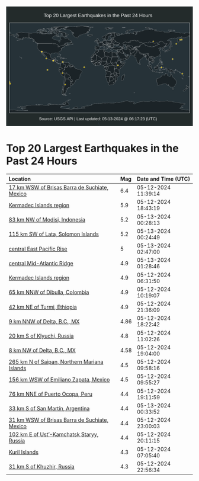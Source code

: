 ![Map](./map.png)

# Top 20 Largest Earthquakes in the Past 24 Hours

| Location | Mag | Date and Time (UTC) |
|:---|:---|:---|
| [17 km WSW of Brisas Barra de Suchiate, Mexico](https://earthquake.usgs.gov/earthquakes/eventpage/us6000my20) | 6.4 | 05-12-2024 11:39:14 |
| [Kermadec Islands region](https://earthquake.usgs.gov/earthquakes/eventpage/us6000my4x) | 5.9 | 05-12-2024 18:43:19 |
| [83 km NW of Modisi, Indonesia](https://earthquake.usgs.gov/earthquakes/eventpage/us6000my6q) | 5.2 | 05-13-2024 00:28:13 |
| [115 km SW of Lata, Solomon Islands](https://earthquake.usgs.gov/earthquakes/eventpage/us6000my6p) | 5.2 | 05-13-2024 00:24:49 |
| [central East Pacific Rise](https://earthquake.usgs.gov/earthquakes/eventpage/us6000my7f) | 5 | 05-13-2024 02:47:00 |
| [central Mid-Atlantic Ridge](https://earthquake.usgs.gov/earthquakes/eventpage/us6000my77) | 4.9 | 05-13-2024 01:28:46 |
| [Kermadec Islands region](https://earthquake.usgs.gov/earthquakes/eventpage/us6000my11) | 4.9 | 05-12-2024 06:31:50 |
| [65 km NNW of Dibulla, Colombia](https://earthquake.usgs.gov/earthquakes/eventpage/us6000my1s) | 4.9 | 05-12-2024 10:19:07 |
| [42 km NE of Turmi, Ethiopia](https://earthquake.usgs.gov/earthquakes/eventpage/us6000my68) | 4.9 | 05-12-2024 21:36:09 |
| [9 km NNW of Delta, B.C., MX](https://earthquake.usgs.gov/earthquakes/eventpage/ci40746912) | 4.86 | 05-12-2024 18:22:42 |
| [20 km S of Klyuchi, Russia](https://earthquake.usgs.gov/earthquakes/eventpage/us6000my1u) | 4.8 | 05-12-2024 11:02:26 |
| [8 km NW of Delta, B.C., MX](https://earthquake.usgs.gov/earthquakes/eventpage/ci40747088) | 4.58 | 05-12-2024 19:04:00 |
| [265 km N of Saipan, Northern Mariana Islands](https://earthquake.usgs.gov/earthquakes/eventpage/us6000my1i) | 4.5 | 05-12-2024 09:58:16 |
| [156 km WSW of Emiliano Zapata, Mexico](https://earthquake.usgs.gov/earthquakes/eventpage/us6000my1g) | 4.5 | 05-12-2024 09:55:27 |
| [76 km NNE of Puerto Ocopa, Peru](https://earthquake.usgs.gov/earthquakes/eventpage/us6000my59) | 4.4 | 05-12-2024 19:11:59 |
| [33 km S of San Martín, Argentina](https://earthquake.usgs.gov/earthquakes/eventpage/us6000my6r) | 4.4 | 05-13-2024 00:33:52 |
| [31 km WSW of Brisas Barra de Suchiate, Mexico](https://earthquake.usgs.gov/earthquakes/eventpage/us6000my6f) | 4.4 | 05-12-2024 23:00:03 |
| [102 km E of Ust’-Kamchatsk Staryy, Russia](https://earthquake.usgs.gov/earthquakes/eventpage/us6000my5w) | 4.4 | 05-12-2024 20:11:15 |
| [Kuril Islands](https://earthquake.usgs.gov/earthquakes/eventpage/us6000my16) | 4.3 | 05-12-2024 07:05:40 |
| [31 km S of Khuzhir, Russia](https://earthquake.usgs.gov/earthquakes/eventpage/us6000my6e) | 4.3 | 05-12-2024 22:56:34 |
